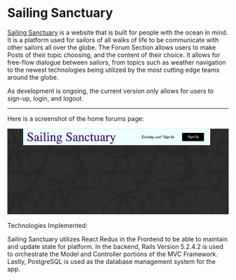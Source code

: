 # Sailing Sanctuary


[Sailing Sanctuary](https://sailing-anarchy.herokuapp.com/#/ "SailingSanctuary") is a website that is built for people with the ocean in mind.  It is a platform used for sailors of all walks of life to be communicate with other sailors all over the globe.  The Forum Section allows users to make Posts of their topic choosing, and the content of their choice.  It allows for free-flow dialogue between sailors, from topics such as weather navigation to the newest technologies being utilized by the most cutting edge teams around the globe. 



As development is ongoing, the current version only allows for users to sign-up, login, and logout.
_______________________________________________________________________________________________________

Here is a screenshot of the home forums page:


![alt text](https://github.com/relynch91/SailingAnarchy/blob/master/SailingSanctuaryHome.png?raw=true "Logo Title Text 1")


Technologies Implemented:

Sailing Sanctuary utilizes React Redux in the Frontend to be able to maintain and update state for platform. In the backend, Rails Version 5.2.4.2 is used to orchestrate the Model and Controller portions of the MVC Framework.  Lastly, PostgreSQL is used as the database management system for the app. 

